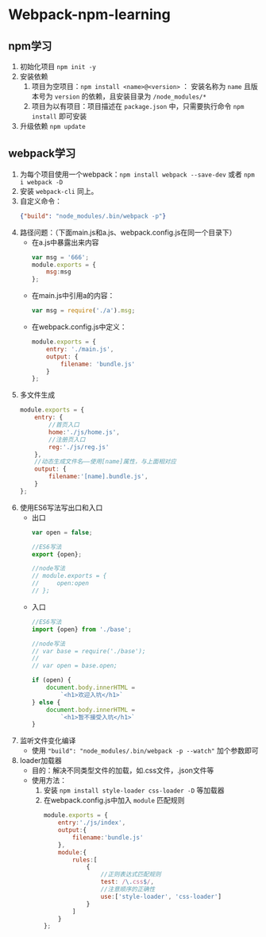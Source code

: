 # Webpack-npm-learning

## npm学习
1. 初始化项目 `npm init -y`
2. 安装依赖 
    1. 项目为空项目：`npm install <name>@<version>` ：
        安装名称为 `name` 且版本号为 `version` 的依赖，且安装目录为 `/node_modules/*`
    2. 项目为以有项目：项目描述在 `package.json` 中，只需要执行命令 `npm install` 即可安装
3. 升级依赖 `npm update` 

## webpack学习
1. 为每个项目使用一个webpack：`npm install webpack --save-dev` 或者 `npm i webpack -D`
2. 安装 `webpack-cli` 同上。
3. 自定义命令：
    ```json
    {"build": "node_modules/.bin/webpack -p"}
    ```
4. 路径问题：（下面main.js和a.js、webpack.config.js在同一个目录下）
    * 在a.js中暴露出来内容
        ```javascript
        var msg = '666';
        module.exports = {
            msg:msg
        };
        ```
    * 在main.js中引用a的内容：
        ```javascript
        var msg = require('./a').msg;
        ```
    * 在webpack.config.js中定义：
        ```javascript
        module.exports = {
            entry: './main.js',
            output: {   
                filename: 'bundle.js'
            }   
        };
        ```
5. 多文件生成
    ```javascript
    module.exports = {
        entry: {
            //首页入口
            home:'./js/home.js',
            //注册页入口
            reg:'./js/reg.js'
        },
        //动态生成文件名——使用[name]属性，与上面相对应
        output: {
            filename:'[name].bundle.js',
        }
    };
    ```
6. 使用ES6写法写出口和入口
    * 出口
        ```javascript
        var open = false;
        
        //ES6写法
        export {open};
        
        //node写法
        // module.exports = {
        //     open:open
        // };
        ```
    * 入口
        ```javascript
        //ES6写法
        import {open} from './base';
        
        //node写法
        // var base = require('./base');
        //
        // var open = base.open;
        
        if (open) {
            document.body.innerHTML =
                `<h1>欢迎入坑</h1>`
        } else {
            document.body.innerHTML =
                `<h1>暂不接受入坑</h1>`
        }
        ```
7. 监听文件变化编译
    * 使用 `"build": "node_modules/.bin/webpack -p --watch"` 加个参数即可
8. loader加载器
    * 目的：解决不同类型文件的加载，如.css文件，.json文件等
    * 使用方法：
        1. 安装 `npm install style-loader css-loader -D` 等加载器
        2. 在webpack.config.js中加入 `module` 匹配规则
            ```javascript
            module.exports = {
                entry:'./js/index',
                output:{
                    filename:'bundle.js'
                },
                module:{
                    rules:[
                        {
                            //正则表达式匹配规则
                            test: /\.css$/,
                            //注意顺序的正确性
                            use:['style-loader', 'css-loader']
                        }
                    ]
                }
            };
            ```